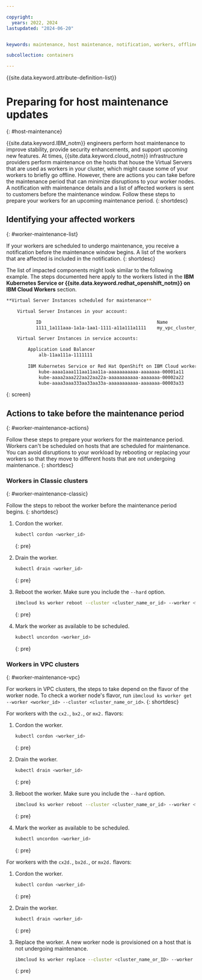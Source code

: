 ```yaml
---

copyright:
  years: 2022, 2024
lastupdated: "2024-06-20"


keywords: maintenance, host maintenance, notification, workers, offline

subcollection: containers

---
```


{{site.data.keyword.attribute-definition-list}}



# Preparing for host maintenance updates
{: #host-maintenance}

{{site.data.keyword.IBM_notm}} engineers perform host maintenance to improve stability, provide security enhancements, and support upcoming new features. At times, {{site.data.keyword.cloud_notm}} infrastructure providers perform maintenance on the hosts that house the Virtual Servers that are used as workers in your cluster, which might cause some of your workers to briefly go offline. However, there are actions you can take before the maintenance period that can minimize disruptions to your worker nodes. A notification with maintenance details and a list of affected workers is sent to customers before the maintenance window. Follow these steps to prepare your workers for an upcoming maintenance period.
{: shortdesc}

## Identifying your affected workers
{: #worker-maintenance-list}

If your workers are scheduled to undergo maintenance, you receive a notification before the maintenance window begins. A list of the workers that are affected is included in the notification. 
{: shortdesc}

The list of impacted components might look similar to the following example. The steps documented here apply to the workers listed in the **IBM Kubernetes Service or {{site.data.keyword.redhat_openshift_notm}} on IBM Cloud Workers** section.

```sh
**Virtual Server Instances scheduled for maintenance**

    Virtual Server Instances in your account:

           ID                                           Name
           1111_1a111aaa-1a1a-1aa1-1111-a11a111a1111    my_vpc_cluster_1

    Virtual Server Instances in service accounts:

        Application Load Balancer
            alb-11aa111a-1111111
    
        IBM Kubernetes Service or Red Hat OpenShift on IBM Cloud workers
            kube-aaaa1aaa111aa11aa11a-aaaaaaaaaaa-aaaaaaa-00001a11
            kube-aaaa2aaa222aa22aa22a-aaaaaaaaaaa-aaaaaaa-00002a22
            kube-aaaa3aaa333aa33aa33a-aaaaaaaaaaa-aaaaaaa-00003a33

```
{: screen}


## Actions to take before the maintenance period
{: #worker-maintenance-actions}

Follow these steps to prepare your workers for the maintenance period. Workers can't be scheduled on hosts that are scheduled for maintenance. You can avoid disruptions to your workload by rebooting or replacing your workers so that they move to different hosts that are not undergoing maintenance. 
{: shortdesc}

### Workers in Classic clusters 
{: #worker-maintenance-classic}

Follow the steps to reboot the worker before the maintenance period begins.
{: shortdesc}

1. Cordon the worker.
    ```sh
    kubectl cordon <worker_id>
    ```
    {: pre}

2. Drain the worker.
    ```sh
    kubectl drain <worker_id>
    ```
    {: pre}    

3. Reboot the worker. Make sure you include the `--hard` option.
    ```sh
    ibmcloud ks worker reboot --cluster <cluster_name_or_id> --worker <worker_id> --hard
    ```
    {: pre}

4. Mark the worker as available to be scheduled.
    ```sh
    kubectl uncordon <worker_id>
    ```
    {: pre}

### Workers in VPC clusters
{: #worker-maintenance-vpc}

For workers in VPC clusters, the steps to take depend on the flavor of the worker node. To check a worker node's flavor, run `ibmcloud ks worker get --worker <worker_id> --cluster <cluster_name_or_id>`.
{: shortdesc}

For workers with the `cx2.`, `bx2.`, or `mx2.` flavors:

1. Cordon the worker.
    ```sh
    kubectl cordon <worker_id>
    ```
    {: pre}

2. Drain the worker.
    ```sh
    kubectl drain <worker_id>
    ```
    {: pre}    

3. Reboot the worker. Make sure you include the `--hard` option.
    ```sh
    ibmcloud ks worker reboot --cluster <cluster_name_or_id> --worker <worker_id> --hard
    ```
    {: pre}

4. Mark the worker as available to be scheduled.
    ```sh
    kubectl uncordon <worker_id>
    ```
    {: pre}

For workers with the `cx2d.`, `bx2d.`, or `mx2d.` flavors:

1. Cordon the worker.

    ```sh
    kubectl cordon <worker_id>
    ```
    {: pre}

2. Drain the worker.

    ```sh
    kubectl drain <worker_id>
    ```
    {: pre}    

2. Replace the worker. A new worker node is provisioned on a host that is not undergoing maintenance. 

    ```sh
    ibmcloud ks worker replace --cluster <cluster_name_or_ID> --worker <worker_node_ID>
    ```
    {: pre}



